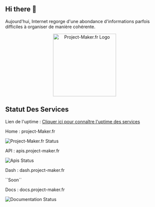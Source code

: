 ## Hi there 👋
Aujourd'hui, Internet regorge d'une abondance d'informations parfois difficiles à organiser de manière cohérente.




<div align="center">
  <img src="https://docs.project-maker.fr/img/logoV2.png" alt="Project-Maker.fr Logo" width="200">
</div>


## Statut Des Services

Lien de l'uptime : [Cliquer ici pour connaître l'uptime des services](https://uptime.project-maker.fr/)


  <p>Home : project-Maker.fr</p>
  <img src="https://uptime.project-maker.fr/api/badge/1/uptime?style=for-the-badge" alt="Project-Maker.fr Status">

  <p>API : apis.project-maker.fr</p>
  <img src="https://uptime.project-maker.fr/api/badge/2/uptime?style=for-the-badge" alt="Apis Status">

  <p>Dash : dash.project-maker.fr</p>
  ``Soon``
  
  <p>Docs : docs.project-maker.fr</p>
  <img src="https://uptime.project-maker.fr/api/badge/3/uptime?style=for-the-badge" alt="Documentation Status">
 
